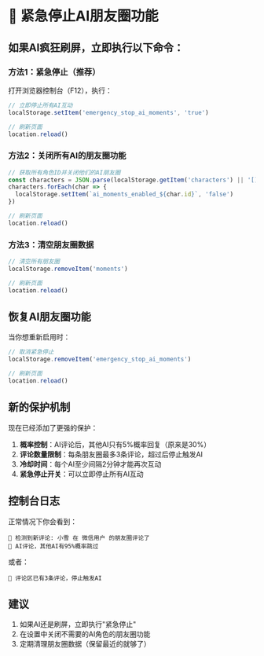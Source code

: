 # 🚨 紧急停止AI朋友圈功能

## 如果AI疯狂刷屏，立即执行以下命令：

### 方法1：紧急停止（推荐）

打开浏览器控制台（F12），执行：

```javascript
// 立即停止所有AI互动
localStorage.setItem('emergency_stop_ai_moments', 'true')

// 刷新页面
location.reload()
```

### 方法2：关闭所有AI的朋友圈功能

```javascript
// 获取所有角色ID并关闭他们的AI朋友圈
const characters = JSON.parse(localStorage.getItem('characters') || '[]')
characters.forEach(char => {
  localStorage.setItem(`ai_moments_enabled_${char.id}`, 'false')
})

// 刷新页面
location.reload()
```

### 方法3：清空朋友圈数据

```javascript
// 清空所有朋友圈
localStorage.removeItem('moments')

// 刷新页面
location.reload()
```

## 恢复AI朋友圈功能

当你想重新启用时：

```javascript
// 取消紧急停止
localStorage.removeItem('emergency_stop_ai_moments')

// 刷新页面
location.reload()
```

## 新的保护机制

现在已经添加了更强的保护：

1. **概率控制**：AI评论后，其他AI只有5%概率回复（原来是30%）
2. **评论数量限制**：每条朋友圈最多3条评论，超过后停止触发AI
3. **冷却时间**：每个AI至少间隔2分钟才能再次互动
4. **紧急停止开关**：可以立即停止所有AI互动

## 控制台日志

正常情况下你会看到：
```
🔔 检测到新评论: 小雪 在 微信用户 的朋友圈评论了
🎲 AI评论，其他AI有95%概率跳过
```

或者：
```
🛑 评论区已有3条评论，停止触发AI
```

## 建议

1. 如果AI还是刷屏，立即执行"紧急停止"
2. 在设置中关闭不需要的AI角色的朋友圈功能
3. 定期清理朋友圈数据（保留最近的就够了）
